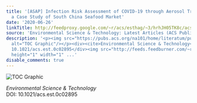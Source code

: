 ```yaml
---
title: '[ASAP] Infection Risk Assessment of COVID-19 through Aerosol Transmission:
  a Case Study of South China Seafood Market'
date: '2020-06-26'
linkTitle: http://feedproxy.google.com/~r/acs/esthag/~3/hrhJH05TK8c/acs.est.0c02895
source: 'Environmental Science & Technology: Latest Articles (ACS Publications)'
description: '<p><img src="https://pubs.acs.org/na101/home/literatum/publisher/achs/journals/content/esthag/0/esthag.ahead-of-print/acs.est.0c02895/20200626/images/medium/es0c02895_0009.gif"
  alt="TOC Graphic"/></p><div><cite>Environmental Science & Technology</cite></div><div>DOI:
  10.1021/acs.est.0c02895</div><img src="http://feeds.feedburner.com/~r/acs/esthag/~4/hrhJH05TK8c"
  height="1" width="1" ...'
disable_comments: true
---
```

<p><img src="https://pubs.acs.org/na101/home/literatum/publisher/achs/journals/content/esthag/0/esthag.ahead-of-print/acs.est.0c02895/20200626/images/medium/es0c02895_0009.gif" alt="TOC Graphic"/></p><div><cite>Environmental Science & Technology</cite></div><div>DOI: 10.1021/acs.est.0c02895</div><img src="http://feeds.feedburner.com/~r/acs/esthag/~4/hrhJH05TK8c" height="1" width="1" ...